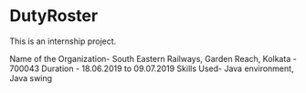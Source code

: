 # DutyRoster

This is an internship project.

Name of the Organization- South Eastern Railways, Garden Reach, Kolkata - 700043
Duration - 18.06.2019 to 09.07.2019
Skills Used- Java environment, Java swing
